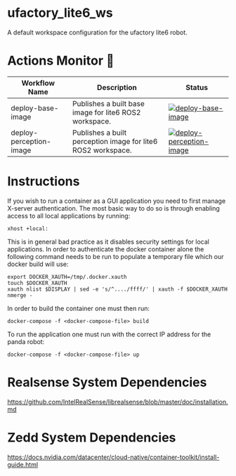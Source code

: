 # ufactory_lite6_ws
A default workspace configuration for the ufactory lite6 robot.

# Actions Monitor 🔎
| **Workflow Name**            | **Description**                                        | **Status**                                                                                                                                                                                                                                                                      |
|------------------------------|--------------------------------------------------------|---------------------------------------------------------------------------------------------------------------------------------------------------------------------------------------------------------------------------------------------------------------------------------|
| deploy-base-image    | Publishes a built base image for lite6 ROS2 workspace.       | [![deploy-base-image](https://github.com/ipab-rad/lite6_ws/actions/workflows/deploy_base_image.yaml/badge.svg)](https://github.com/ipab-rad/lite_6/blob/rolling/.github/workflows/deploy_base_image.yaml)          |
| deploy-perception-image    | Publishes a built perception image for lite6 ROS2 workspace.       | [![deploy-perception-image](https://github.com/ipab-rad/lite6_ws/actions/workflows/deploy_perception_image.yaml/badge.svg)](https://github.com/ipab-rad/lite_6/blob/rolling/.github/workflows/deploy_perception_image.yaml)          |

# Instructions
If you wish to run a container as a GUI application you need to first manage X-server authentication. The most basic way to do so is through enabling access to all local applications by running: 

```
xhost +local:
```

This is in general bad practice as it disables security settings for local applications. In order to authenticate the docker container alone the following command needs to be run to populate a temporary file which our docker build will use:

```
export DOCKER_XAUTH=/tmp/.docker.xauth
touch $DOCKER_XAUTH
xauth nlist $DISPLAY | sed -e 's/^..../ffff/' | xauth -f $DOCKER_XAUTH nmerge -
```

In order to build the container one must then run: 

```
docker-compose -f <docker-compose-file> build
```

To run the application one must run with the correct IP address for the panda robot:

```
docker-compose -f <docker-compose-file> up
```

# Realsense System Dependencies
https://github.com/IntelRealSense/librealsense/blob/master/doc/installation.md

# Zedd System Dependencies
https://docs.nvidia.com/datacenter/cloud-native/container-toolkit/install-guide.html

